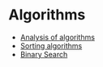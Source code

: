 # Algorithms  

*  [Analysis of algorithms](analysis_of_algorithms.md)
*  [Sorting algorithms](sorting_algorithms.md)
*  [Binary Search](binary_search.md)
